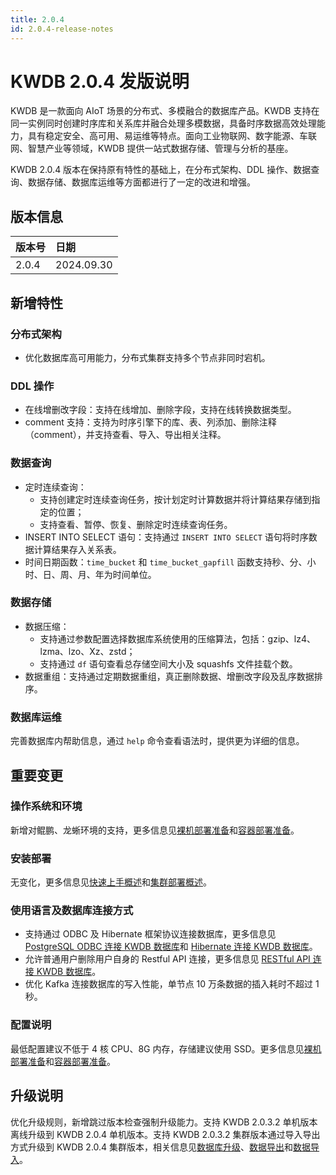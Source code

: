 ```yaml
---
title: 2.0.4
id: 2.0.4-release-notes
---
```


# KWDB 2.0.4 发版说明

KWDB 是一款面向 AIoT 场景的分布式、多模融合的数据库产品。KWDB 支持在同一实例同时创建时序库和关系库并融合处理多模数据，具备时序数据高效处理能力，具有稳定安全、高可用、易运维等特点。面向工业物联网、数字能源、车联网、智慧产业等领域，KWDB 提供一站式数据存储、管理与分析的基座。

KWDB 2.0.4 版本在保持原有特性的基础上，在分布式架构、DDL 操作、数据查询、数据存储、数据库运维等方面都进行了一定的改进和增强。

## 版本信息

| 版本号   | 日期   |
| :------- | :--------- |
| 2.0.4    | 2024.09.30 |

## 新增特性

### 分布式架构

- 优化数据库高可用能力，分布式集群支持多个节点非同时宕机。

### DDL 操作

- 在线增删改字段：支持在线增加、删除字段，支持在线转换数据类型。
- comment 支持：支持为时序引擎下的库、表、列添加、删除注释（comment），并支持查看、导入、导出相关注释。

### 数据查询

- 定时连续查询：
  - 支持创建定时连续查询任务，按计划定时计算数据并将计算结果存储到指定的位置；
  - 支持查看、暂停、恢复、删除定时连续查询任务。
- INSERT INTO SELECT 语句：支持通过 `INSERT INTO SELECT` 语句将时序数据计算结果存入关系表。
- 时间日期函数：`time_bucket` 和 `time_bucket_gapfill` 函数支持秒、分、小时、日、周、月、年为时间单位。

### 数据存储

- 数据压缩：
  - 支持通过参数配置选择数据库系统使用的压缩算法，包括：gzip、lz4、lzma、lzo、Xz、zstd；
  - 支持通过 `df` 语句查看总存储空间大小及 squashfs 文件挂载个数。
- 数据重组：支持通过定期数据重组，真正删除数据、增删改字段及乱序数据排序。


### 数据库运维

完善数据库内帮助信息，通过 `help` 命令查看语法时，提供更为详细的信息。

## 重要变更

### 操作系统和环境

新增对鲲鹏、龙蜥环境的支持，更多信息见[裸机部署准备](../deployment/bare-metal/before-deploy-bare-metal.md#操作系统)和[容器部署准备](../deployment/docker/before-deploy-docker.md#操作系统)。

### 安装部署

无变化，更多信息见[快速上手概述](../quickstart/overview.md)和[集群部署概述](../deployment/overview.md)。

### 使用语言及数据库连接方式

- 支持通过 ODBC 及 Hibernate 框架协议连接数据库，更多信息见 [PostgreSQL ODBC 连接 KWDB 数据库](../development/connect-kaiwudb/connect-odbc.md)和 [Hibernate 连接 KWDB 数据库](../development/connect-kaiwudb/connect-hibernate.md)。
- 允许普通用户删除用户自身的 Restful API 连接，更多信息见 [RESTful API 连接 KWDB 数据库](../development/connect-kaiwudb/connect-restful-api.md)。
- 优化 Kafka 连接数据库的写入性能，单节点 10 万条数据的插入耗时不超过 1 秒。

### 配置说明

最低配置建议不低于 4 核 CPU、8G 内存，存储建议使用 SSD。更多信息见[裸机部署准备](../deployment/bare-metal/before-deploy-bare-metal.md)和[容器部署准备](../deployment/docker/before-deploy-docker.md)。

## 升级说明

优化升级规则，新增跳过版本检查强制升级能力。支持 KWDB 2.0.3.2 单机版本离线升级到 KWDB 2.0.4 单机版本。支持 KWDB 2.0.3.2 集群版本通过导入导出方式升级到 KWDB 2.0.4 集群版本，相关信息见[数据库升级](../db-operation/db-upgrade.md)、[数据导出](../db-administration/import-export-data/export-data.md)和[数据导入](../db-administration/import-export-data/import-data.md)。
